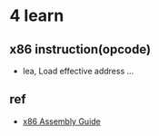 # 4 learn #

## x86 instruction(opcode) ##
* lea, Load effective address
...

## ref ##
* [x86 Assembly Guide](http://www.cs.virginia.edu/~evans/cs216/guides/x86.html) 
